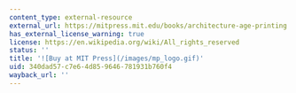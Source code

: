 ```yaml
---
content_type: external-resource
external_url: https://mitpress.mit.edu/books/architecture-age-printing
has_external_license_warning: true
license: https://en.wikipedia.org/wiki/All_rights_reserved
status: ''
title: '![Buy at MIT Press](/images/mp_logo.gif)'
uid: 340dad57-c7e6-4d85-9646-781931b760f4
wayback_url: ''
---
```

